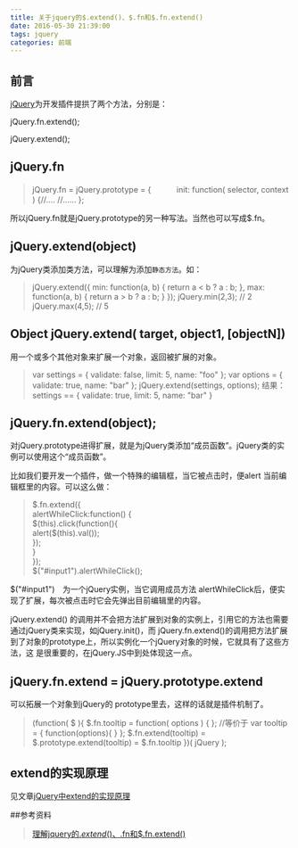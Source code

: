 ```yaml
---
title: 关于jquery的$.extend()、$.fn和$.fn.extend()
date: 2016-05-30 21:39:00
tags: jquery
categories: 前端
---
```


## 前言
[jQuery](http://caibaojian.com/jquery/)为开发插件提拱了两个方法，分别是：

jQuery.fn.extend();

jQuery.extend();

<!-- more -->

## jQuery.fn

>jQuery.fn = jQuery.prototype = {
　　　init: function( selector, context ) {//….
//……
};

所以jQuery.fn就是jQuery.prototype的另一种写法。当然也可以写成$.fn。

## jQuery.extend(object)

为jQuery类添加类方法，可以理解为添加`静态方法`。如：

>jQuery.extend({
min: function(a, b) { return a < b ? a : b; },
max: function(a, b) { return a > b ? a : b; }
});
jQuery.min(2,3); //  2 
jQuery.max(4,5); //  5


## Object jQuery.extend( target, object1, [objectN])

用一个或多个其他对象来扩展一个对象，返回被扩展的对象。

>var settings = { validate: false, limit: 5, name: "foo" }; 
var options = { validate: true, name: "bar" }; 
jQuery.extend(settings, options); 
结果：settings == { validate: true, limit: 5, name: "bar" }

## jQuery.fn.extend(object);

对jQuery.prototype进得扩展，就是为jQuery类添加“成员函数”。jQuery类的实例可以使用这个“成员函数”。

比如我们要开发一个插件，做一个特殊的编辑框，当它被点击时，便alert 当前编辑框里的内容。可以这么做：
>$.fn.extend({          
    alertWhileClick:function() {            
          $(this).click(function(){                 
                 alert($(this).val());           
           });           
     }       
});       
$("#input1").alertWhileClick(); 

$("#input1")　为一个jQuery实例，当它调用成员方法 alertWhileClick后，便实现了扩展，每次被点击时它会先弹出目前编辑里的内容。

jQuery.extend() 的调用并不会把方法扩展到对象的实例上，引用它的方法也需要通过jQuery类来实现，如jQuery.init()，而 jQuery.fn.extend()的调用把方法扩展到了对象的prototype上，所以实例化一个jQuery对象的时候，它就具有了这些方法，这 是很重要的，在jQuery.JS中到处体现这一点。

## jQuery.fn.extend = jQuery.prototype.extend

可以拓展一个对象到jQuery的 prototype里去，这样的话就是插件机制了。

>(function( $ ){
$.fn.tooltip = function( options ) {
};
//等价于
var tooltip = {
function(options){
}
};
$.fn.extend(tooltip) = $.prototype.extend(tooltip) = $.fn.tooltip
})( jQuery );

## extend的实现原理
见文章[jQuery中extend的实现原理](https://www.hitoy.org/extend-in-jquery.html)


##参考资料 

>[理解jquery的$.extend()、$.fn和$.fn.extend()](http://caibaojian.com/jquery-extend-and-jquery-fn-extend.html)

